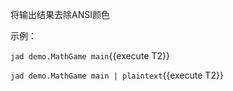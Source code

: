 将输出结果去除ANSI颜色

示例：

`jad demo.MathGame main`{{execute T2}}

`jad demo.MathGame main | plaintext`{{execute T2}}
